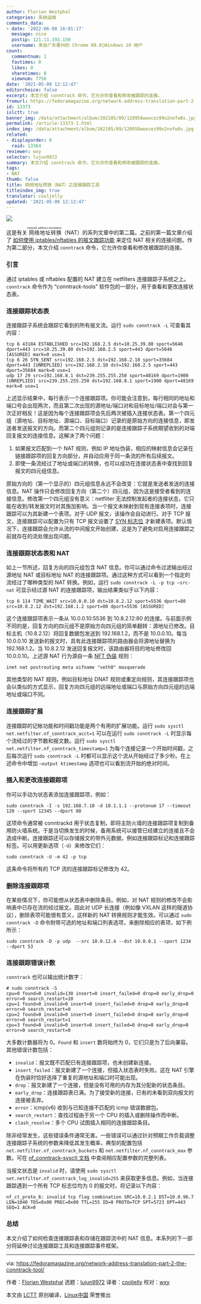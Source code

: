```yaml
---
author: Florian Westphal
categories: 系统运维
comments_data:
- date: '2022-06-08 16:01:17'
  message: nice
  postip: 121.11.193.150
  username: 来自广东惠州的 Chrome 89.0|Windows 10 用户
count:
  commentnum: 1
  favtimes: 0
  likes: 0
  sharetimes: 0
  viewnum: 7756
date: '2021-05-09 12:12:47'
editorchoice: false
excerpt: 本文介绍 conntrack 命令，它允许你查看和修改被跟踪的连接。
fromurl: https://fedoramagazine.org/network-address-translation-part-2-the-conntrack-tool/
id: 13373
islctt: true
banner_img: /data/attachment/album/202105/09/120958wwocez99o2nofw8s.jpg
permalink: /article-13373-1.html
index_img: /data/attachment/album/202105/09/120958wwocez99o2nofw8s.jpg.thumb.jpg
related:
- displayorder: 0
  raid: 13364
reviewer: wxy
selector: lujun9972
summary: 本文介绍 conntrack 命令，它允许你查看和修改被跟踪的连接。
tags:
- NAT
thumb: false
title: 网络地址转换（NAT）之连接跟踪工具
titleindex_img: true
translator: cooljelly
updated: '2021-05-09 12:12:47'
---
```


![](/data/attachment/album/202105/09/120958wwocez99o2nofw8s.jpg)


这是有关<ruby> 网络地址转换 <rt>  network address translation </rt></ruby>（NAT）的系列文章中的第二篇。之前的第一篇文章介绍了 [如何使用 iptables/nftables 的报文跟踪功能](/article-13364-1.html) 来定位 NAT 相关的连接问题。作为第二部分，本文介绍 `conntrack` 命令，它允许你查看和修改被跟踪的连接。


### 引言


通过 iptables 或 nftables 配置的 NAT 建立在 netfilters 连接跟踪子系统之上。`conntrack` 命令作为 “conntrack-tools” 软件包的一部分，用于查看和更改连接状态表。


### 连接跟踪状态表


连接跟踪子系统会跟踪它看到的所有报文流。运行 `sudo conntrack -L` 可查看其内容：



```
tcp 6 43184 ESTABLISHED src=192.168.2.5 dst=10.25.39.80 sport=5646 dport=443 src=10.25.39.80 dst=192.168.2.5 sport=443 dport=5646 [ASSURED] mark=0 use=1
tcp 6 26 SYN_SENT src=192.168.2.5 dst=192.168.2.10 sport=35684 dport=443 [UNREPLIED] src=192.168.2.10 dst=192.168.2.5 sport=443 dport=35684 mark=0 use=1
udp 17 29 src=192.168.8.1 dst=239.255.255.250 sport=48169 dport=1900 [UNREPLIED] src=239.255.255.250 dst=192.168.8.1 sport=1900 dport=48169 mark=0 use=1

```

上述显示结果中，每行表示一个连接跟踪项。你可能会注意到，每行相同的地址和端口号会出现两次，而且第二次出现的源地址/端口对和目标地址/端口对会与第一次正好相反！这是因为每个连接跟踪项会先后两次被插入连接状态表。第一个四元组（源地址、目标地址、源端口、目标端口）记录的是原始方向的连接信息，即发送者发送报文的方向。而第二个四元组则记录的是连接跟踪子系统期望收到的对端回复报文的连接信息。这解决了两个问题：


1. 如果报文匹配到一个 NAT 规则，例如 IP 地址伪装，相应的映射信息会记录在链接跟踪项的回复方向部分，并自动应用于同一条流的所有后续报文。
2. 即使一条流经过了地址或端口的转换，也可以成功在连接状态表中查找到回复报文的四元组信息。


原始方向的（第一个显示的）四元组信息永远不会改变：它就是发送者发送的连接信息。NAT 操作只会修改回复方向（第二个）四元组，因为这是接受者看到的连接信息。修改第一个四元组没有意义：netfilter 无法控制发起者的连接状态，它只能在收到/转发报文时对其施加影响。当一个报文未映射到现有连接表项时，连接跟踪可以为其新建一个表项。对于 UDP 报文，该操作会自动进行。对于 TCP 报文，连接跟踪可以配置为只有 TCP 报文设置了 [SYN 标志位](https://en.wikipedia.org/wiki/Transmission_Control_Protocol#TCP_segment_structure) 才新建表项。默认情况下，连接跟踪会允许从流的中间报文开始创建，这是为了避免对启用连接跟踪之前就存在的流处理出现问题。


### 连接跟踪状态表和 NAT


如上一节所述，回复方向的四元组包含 NAT 信息。你可以通过命令过滤输出经过源地址 NAT 或目标地址 NAT 的连接跟踪项。通过这种方式可以看到一个指定的流经过了哪种类型的 NAT 转换。例如，运行 `sudo conntrack -L -p tcp –src-nat` 可显示经过源 NAT 的连接跟踪项，输出结果类似于以下内容：



```
tcp 6 114 TIME_WAIT src=10.0.0.10 dst=10.8.2.12 sport=5536 dport=80 src=10.8.2.12 dst=192.168.1.2 sport=80 dport=5536 [ASSURED]

```

这个连接跟踪项表示一条从 10.0.0.10:5536 到 10.8.2.12:80 的连接。与前面示例不同的是，回复方向的四元组不是原始方向四元组的简单翻转：源地址已修改。目标主机（10.8.2.12）将回复数据包发送到 192.168.1.2，而不是 10.0.0.10。每当 10.0.0.10 发送新的报文时，具有此连接跟踪项的路由器会将源地址替换为 192.168.1.2。当 10.8.2.12 发送回复报文时，该路由器将目的地址修改回 10.0.0.10。上述源 NAT 行为源自一条 [NFT 伪装](https://wiki.nftables.org/wiki-nftables/index.php/Performing_Network_Address_Translation_(NAT)#Masquerading) 规则：



```
inet nat postrouting meta oifname "veth0" masquerade

```

其他类型的 NAT 规则，例如目标地址 DNAT 规则或重定向规则，其连接跟踪项也会以类似的方式显示，回复方向四元组的远端地址或端口与原始方向四元组的远端地址或端口不同。


### 连接跟踪扩展


连接跟踪的记帐功能和时间戳功能是两个有用的扩展功能。运行 `sudo sysctl net.netfilter.nf_conntrack_acct=1` 可以在运行 `sudo conntrack -L` 时显示每个流经过的字节数和报文数。运行 `sudo sysctl net.netfilter.nf_conntrack_timestamp=1` 为每个连接记录一个开始时间戳，之后每次运行 `sudo conntrack -L` 时都可以显示这个流从开始经过了多少秒。在上述命令中增加 `–output ktimestamp` 选项也可以看到流开始的绝对时间。


### 插入和更改连接跟踪项


你可以手动为状态表添加连接跟踪项，例如：



```
sudo conntrack -I -s 192.168.7.10 -d 10.1.1.1 --protonum 17 --timeout 120 --sport 12345 --dport 80

```

这项命令通常被 conntrackd 用于状态复制，即将主防火墙的连接跟踪项复制到备用防火墙系统。于是当切换发生的时候，备用系统可以接管已经建立的连接且不会造成中断。连接跟踪还可以存储报文的带外元数据，例如连接跟踪标记和连接跟踪标签。可以用更新选项（`-U`）来修改它们：



```
sudo conntrack -U -m 42 -p tcp

```

这条命令将所有的 TCP 流的连接跟踪标记修改为 42。


### 删除连接跟踪项


在某些情况下，你可能想从状态表中删除条目。例如，对 NAT 规则的修改不会影响表中已存在流的经过报文。因此对 UDP 长连接（例如像 VXLAN 这样的隧道协议），删除表项可能很有意义，这样新的 NAT 转换规则才能生效。可以通过 `sudo conntrack -D` 命令附带可选的地址和端口列表选项，来删除相应的表项，如下例所示：



```
sudo conntrack -D -p udp  --src 10.0.12.4 --dst 10.0.0.1 --sport 1234 --dport 53

```

### 连接跟踪错误计数


`conntrack` 也可以输出统计数字：



```
# sudo conntrack -S
cpu=0 found=0 invalid=130 insert=0 insert_failed=0 drop=0 early_drop=0 error=0 search_restart=10
cpu=1 found=0 invalid=0 insert=0 insert_failed=0 drop=0 early_drop=0 error=0 search_restart=0
cpu=2 found=0 invalid=0 insert=0 insert_failed=0 drop=0 early_drop=0 error=0 search_restart=1
cpu=3 found=0 invalid=0 insert=0 insert_failed=0 drop=0 early_drop=0 error=0 search_restart=0

```

大多数计数器将为 0。`Found` 和 `insert` 数将始终为 0，它们只是为了后向兼容。其他错误计数包括：


* `invalid`：报文既不匹配已有连接跟踪项，也未创建新连接。
* `insert_failed`：报文新建了一个连接，但插入状态表时失败。这在 NAT 引擎在伪装时恰好选择了重复的源地址和端口时可能出现。
* `drop`：报文新建了一个连接，但是没有可用的内存为其分配新的状态条目。
* `early_drop`：连接跟踪表已满。为了接受新的连接，已有的未看到双向报文的连接被丢弃。
* `error`：icmp(v6) 收到与已知连接不匹配的 icmp 错误数据包。
* `search_restart`：查找过程由于另一个 CPU 的插入或删除操作而中断。
* `clash_resolve`：多个 CPU 试图插入相同的连接跟踪条目。


除非经常发生，这些错误条件通常无害。一些错误可以通过针对预期工作负载调整连接跟踪子系统的参数来降低其发生概率，典型的配置包括 `net.netfilter.nf_conntrack_buckets` 和 `net.netfilter.nf_conntrack_max` 参数。可在 [nf\_conntrack-sysctl 文档](https://git.kernel.org/pub/scm/linux/kernel/git/torvalds/linux.git/tree/Documentation/networking/nf_conntrack-sysctl.rst) 中查阅相应配置参数的完整列表。


当报文状态是 `invalid` 时，请使用 `sudo sysctl net.netfilter.nf_conntrack_log_invalid=255` 来获取更多信息。例如，当连接跟踪遇到一个所有 TCP 标志位均为 0 的报文时，将记录以下内容：



```
nf_ct_proto_6: invalid tcp flag combination SRC=10.0.2.1 DST=10.0.96.7 LEN=1040 TOS=0x00 PREC=0x00 TTL=255 ID=0 PROTO=TCP SPT=5723 DPT=443 SEQ=1 ACK=0

```

### 总结


本文介绍了如何检查连接跟踪表和存储在跟踪流中的 NAT 信息。本系列的下一部分将延伸讨论连接跟踪工具和连接跟踪事件框架。




---


via: <https://fedoramagazine.org/network-address-translation-part-2-the-conntrack-tool/>


作者：[Florian Westphal](https://fedoramagazine.org/author/strlen/) 选题：[lujun9972](https://github.com/lujun9972) 译者：[cooljelly](https://github.com/cooljelly) 校对：[wxy](https://github.com/wxy)


本文由 [LCTT](https://github.com/LCTT/TranslateProject) 原创编译，[Linux中国](https://linux.cn/) 荣誉推出